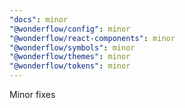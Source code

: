 ```yaml
---
"docs": minor
"@wonderflow/config": minor
"@wonderflow/react-components": minor
"@wonderflow/symbols": minor
"@wonderflow/themes": minor
"@wonderflow/tokens": minor
---
```


Minor fixes
